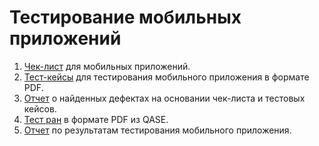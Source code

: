 # Тестирование мобильных приложений   
1. [Чек-лист](https://docs.google.com/spreadsheets/d/12LajfZzaMRlAz7zJOYiEQTb693wDj0Xn_-I1hRl1ZJ8/edit?usp=sharing) для мобильных приложений.   
2. [Тест-кейсы](https://github.com/Sarnaul/mobile/blob/main/Test%20qase%20for%20mobile%20app.pdf) для тестирования мобильного приложения в формате PDF.   
3. [Отчет](https://github.com/Sarnaul/mobile/blob/main/Bug%20Reports.xlsx) о найденных дефектах на основании чек-листа и тестовых кейсов.   
4. [Тест ран](https://github.com/Sarnaul/mobile/blob/main/Test%20run%20for%20mobile%20app.pdf) в формате PDF из QASE.   
5. [Отчет](https://github.com/Sarnaul/mobile/blob/main/%D0%9E%D1%82%D1%87%D0%B5%D1%82%20%D0%BF%D0%BE%20%D1%80%D0%B5%D0%B7%D1%83%D0%BB%D1%8C%D1%82%D0%B0%D1%82%D0%B0%D0%BC%20%D1%82%D0%B5%D1%81%D1%82%D0%B8%D1%80%D0%BE%D0%B2%D0%B0%D0%BD%D0%B8%D1%8F.docx) по результатам тестирования мобильного приложения.